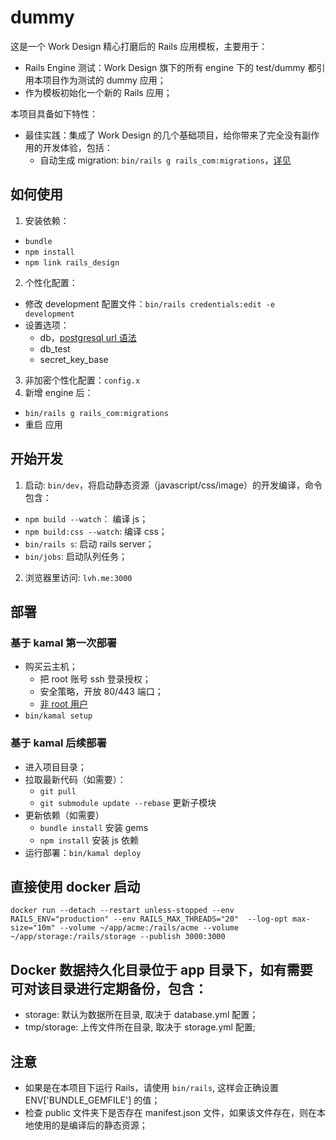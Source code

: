 # dummy

这是一个 Work Design 精心打磨后的 Rails 应用模板，主要用于：
* Rails Engine 测试：Work Design 旗下的所有 engine 下的 test/dummy 都引用本项目作为测试的 dummy 应用；
* 作为模板初始化一个新的 Rails 应用；

本项目具备如下特性：
* 最佳实践：集成了 Work Design 的几个基础项目，给你带来了完全没有副作用的开发体验，包括：
  * 自动生成 migration: `bin/rails g rails_com:migrations`，[详见]()

## 如何使用
1. 安装依赖：
  * `bundle`
  * `npm install`
  * `npm link rails_design`
2. 个性化配置：
  * 修改 development 配置文件：`bin/rails credentials:edit -e development`
  * 设置选项：
    * db，[postgresql url 语法](https://www.postgresql.org/docs/current/libpq-connect.html#LIBPQ-CONNSTRING)
    * db_test
    * secret_key_base
3. 非加密个性化配置：`config.x`    
4. 新增 engine 后：
  * `bin/rails g rails_com:migrations`
  * 重启 应用

## 开始开发
1. 启动: `bin/dev`，将启动静态资源（javascript/css/image）的开发编译，命令包含：
  * `npm build --watch`： 编译 js；
  * `npm build:css --watch`: 编译 css；
  * `bin/rails s`: 启动 rails server；
  * `bin/jobs`: 启动队列任务；
2. 浏览器里访问: `lvh.me:3000`

## 部署

### 基于 kamal 第一次部署
  * 购买云主机；
    * 把 root 账号 ssh 登录授权；
    * 安全策略，开放 80/443 端口；
    * [非 root 用户](https://docs.docker.com/engine/install/linux-postinstall/#manage-docker-as-a-non-root-user)
  * `bin/kamal setup`
  
### 基于 kamal 后续部署
  * 进入项目目录；
  * 拉取最新代码（如需要）：
    * `git pull`
    * `git submodule update --rebase` 更新子模块
  * 更新依赖（如需要）
    * `bundle install` 安装 gems
    * `npm install` 安装 js 依赖
  * 运行部署：`bin/kamal deploy`

## 直接使用 docker 启动

```
docker run --detach --restart unless-stopped --env RAILS_ENV="production" --env RAILS_MAX_THREADS="20"  --log-opt max-size="10m" --volume ~/app/acme:/rails/acme --volume ~/app/storage:/rails/storage --publish 3000:3000
```

## Docker 数据持久化目录位于 app 目录下，如有需要可对该目录进行定期备份，包含：
  * storage: 默认为数据所在目录, 取决于 database.yml 配置；
  * tmp/storage: 上传文件所在目录, 取决于 storage.yml 配置;


## 注意
* 如果是在本项目下运行 Rails，请使用 `bin/rails`, 这样会正确设置 ENV['BUNDLE_GEMFILE'] 的值；
* 检查 public 文件夹下是否存在 manifest.json 文件，如果该文件存在，则在本地使用的是编译后的静态资源；
